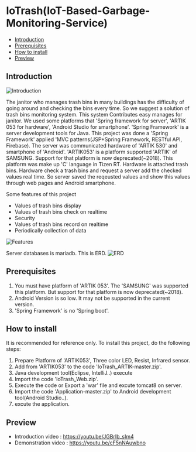 # IoTrash(IoT-Based-Garbage-Monitoring-Service)

* [Introduction](#introduction)
* [Prerequisites](#prerequisites)
* [How to install](#how-to-install)
* [Preview](#Preview)

## Introduction
![Introduction](https://user-images.githubusercontent.com/24422677/131486502-76625a91-1736-4306-ae79-f8bfc00ff02c.jpg)

  The janitor who manages trash bins in many buildings has the difficulty of going around and checking the bins every time. So we suggest a solution of trash bins monitoring system. This system Contributes easy manages for janitor. We used some platforms that 'Spring framework for server', 'ARTIK 053 for hardware', 'Android Studio for smartphone'. 'Spring Framework' is a server development tools for Java. This project was done a 'Spring Framework' applied 'MVC patterns(JSP+Spring Framework, RESTful API, Firebase). The server was communicated hardware of 'ARTIK 530' and smartphone of 'Android'. 'ARTIK053' is a platform supported 'ARTIK' of SAMSUNG. Support for that platform is now deprecated(~2018). This platform was make up 'C' language in Tizen RT. Hardware is attached trash bins. Hardware check a trash bins and request a server add the checked values real time. So server saved the reqeusted values and show this values through web pages and Android smartphone.
  
  
Some features of this project
* Values of trash bins display
* Values of trash bins check on realtime
* Security
* Values of trash bins record on realtime
* Periodically collection of data

![Features](https://user-images.githubusercontent.com/24422677/131491540-2df73f98-020d-4077-9dab-12f3eb02696d.png)
 
 
 Server databases is mariadb. This is ERD.
 ![ERD](https://user-images.githubusercontent.com/24422677/131491932-f232dd08-8a89-47c4-a9eb-511bd33bf1fc.png)
 
 
## Prerequisites
 1. You must have platform of 'ARTIK 053'. The 'SAMSUNG' was supported this platform. But support for that platform is now deprecated(~2018).
 2. Android Version is so low. It may not be supported in the current version.
 3. 'Spring Framework' is no 'Spring boot'.
 
## How to install
It is recommended for reference only. To install this project, do the following steps:
1. Prepare Platform of 'ARTIK053', Three color LED, Resist, Infrared sensor.
2. Add from 'ARTIK053' to the code 'IoTrash_ARTIK-master.zip'.
3. Java development tool(Eclipse, IntelliJ..) execute
4. Import the code 'IoTrash_Web.zip'.
5. Execute the code  or  Export a 'war' file and excute tomcat8 on server.
6. Import the code 'Application-master.zip' to Android development tool(Android Studio..).
7. excute the application.
 
## Preview
* Introduction video  : https://youtu.be/JGBrlb_sIm4
* Demonstration video : https://youtu.be/cF5nNAuwbno
